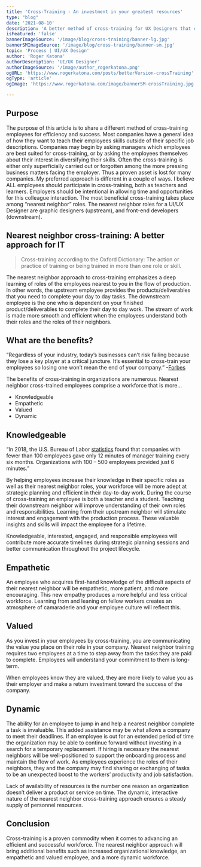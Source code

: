 ```yaml
---
title: 'Cross-Training - An investment in your greatest resources'
type: "blog"
date: '2021-08-10'
description: 'A better method of cross-training for UX Designers that emphasizes a deep learning of roles nearest to you in the organization.'
isFeatured: 'false'
bannerImageSource: '/image/blog/cross-training/banner-lg.jpg'
bannerSMImageSource: '/image/blog/cross-training/banner-sm.jpg'
topic: 'Process | UI/UX Design'
author: 'Roger Katona'
authorDescription: 'UI/UX Designer'
authorImageSource: '/image/author_rogerkatona.png'
ogURL: 'https://www.rogerkatona.com/posts/betterVersion-crossTraining'
ogType: 'article'
ogImage: 'https://www.rogerkatona.com/image/bannerSM-crossTraining.jpg'

---
```


## Purpose

The purpose of this article is to share a different method of cross-training employees for efficiency and success. Most companies have a general idea of how they want to teach their employees skills outside of their specific job descriptions.  Companies may begin by asking managers which employees are best suited for cross-training, or by asking the employees themselves about their interest in diversifying their skills.  Often the cross-training is either only superficially carried out or forgotten among the more pressing business matters facing the employer. Thus a proven asset is lost for many companies. My preferred approach is different in a couple of ways.  I believe ALL employees should participate in cross-training, both as teachers and learners.  Employers should be intentional in allowing time and opportunities for this colleague interaction.  The most beneficial cross-training takes place among “nearest neighbor” roles.  The nearest neighbor roles for a UI/UX Designer are graphic designers (upstream), and front-end developers (downstream).


## Nearest neighbor cross-training: A better approach for IT

> Cross-training according to the Oxford Dictionary:  The action or practice of training or being trained in more than one role or skill.

The nearest neighbor approach to cross-training emphasizes a deep learning of roles of the employees nearest to you in the flow of production.  In other words, the upstream employee provides the products/deliverables that you need to complete your day to day tasks. The downstream employee is the one who is dependent on your finished product/deliverables to complete their day to day work. The stream of work is made more smooth and efficient when the employees understand both their roles and the roles of their neighbors.


## What are the benefits?

“Regardless of your industry, today’s businesses can’t risk failing because they lose a key player at a critical juncture. It’s essential to cross-train your employees so losing one won’t mean the end of your company.” -[Forbes](https://www.forbes.com/sites/chriscancialosi/2014/09/15/cross-training-your-best-defense-against-indispensable-employees/?sh=7fd79e8c7d90)


The benefits of cross-training in organizations are numerous. Nearest neighbor cross-trained employees comprise a workforce that is more…
- Knowledgeable
- Empathetic
- Valued
- Dynamic


## Knowledgeable

“In 2018, the U.S. Bureau of Labor [statistics](https://www.hr.com/en/magazines/talent_management_excellence_essentials/april_2018_talent_management/are-you-worth-more-than-6---12-minutes-of-training_jfxtvwho.html) found that companies with fewer than 100 employees gave only 12 minutes of manager training every six months. Organizations with 100 – 500 employees provided just 6 minutes.”

By helping employees increase their knowledge in their specific roles as well as their nearest neighbor roles, your workforce will be more adept at strategic planning and efficient in their day-to-day work.  During the course of cross-training an employee is both a teacher and a student.  Teaching their downstream neighbor will improve understanding of their own roles and responsibilities. Learning from their upstream neighbor will stimulate interest and engagement with the production process. These valuable insights and skills will impact the employee for a lifetime.

Knowledgeable, interested, engaged, and responsible employees will contribute more accurate timelines during strategic planning sessions and better communication throughout the project lifecycle.


## Empathetic

An employee who acquires first-hand knowledge of the difficult aspects of their nearest neighbor will be empathetic, more patient, and more encouraging.  This new empathy produces a more helpful and less critical workforce.  Learning from and leaning on fellow workers creates an atmosphere of camaraderie and your employee culture will reflect this.



## Valued
As you invest in your employees by cross-training, you are communicating the value you place on their role in your company. Nearest neighbor training requires two employees at a time to step away from the tasks they are paid to complete. Employees will understand your commitment to them is long-term.

When employees know they are valued, they are more likely to value you as their employer and make a return investment toward the success of the company.


## Dynamic

The ability for an employee to jump in and help a nearest neighbor complete a task is invaluable. This added assistance may be what allows a company to meet their deadlines. If an employee is out for an extended period of time the organization may be able to continue forward without investing in a search for a temporary replacement. If hiring is necessary the nearest neighbors will be well-positioned to support the onboarding process and maintain the flow of work.  As employees experience the roles of their neighbors, they and the company may find sharing or exchanging of tasks to be an unexpected boost to the workers’ productivity and job satisfaction.

Lack of availability of resources is the number one reason an organization doesn’t deliver a product or service on time. The dynamic, interactive nature of the nearest neighbor cross-training approach ensures a steady supply of personnel resources.


## Conclusion

Cross-training is a proven commodity when it comes to advancing an efficient and successful workforce.  The nearest neighbor approach will bring additional benefits such as increased organizational knowledge, an empathetic and valued employee, and a more dynamic workforce.    
   
